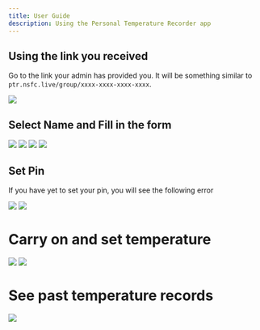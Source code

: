 ```yaml
---
title: User Guide
description: Using the Personal Temperature Recorder app
---
```


## Using the link you received

Go to the link your admin has provided you. It will be something similar to `ptr.nsfc.live/group/xxxx-xxxx-xxxx-xxxx`.

![](/temptaking-guide/screenshots/Initial_Page.PNG)

## Select Name and Fill in the form

![](/temptaking-guide/screenshots/Select_Name.PNG)
![](/temptaking-guide/screenshots/Select_Time.PNG)
![](/temptaking-guide/screenshots/Enter_Pin.PNG)
![](/temptaking-guide/screenshots/Fill_1.PNG)

## Set Pin

If you have yet to set your pin, you will see the following error

![](/temptaking-guide/screenshots/First_Set_Pin_Error.PNG)
![](/temptaking-guide/screenshots/First_Set_Pin.PNG)

# Carry on and set temperature

![](/temptaking-guide/screenshots/Fill_2.PNG)
![](/temptaking-guide/screenshots/Submit.PNG)

# See past temperature records

![](/temptaking-guide/screenshots/View_Temperature.PNG)
